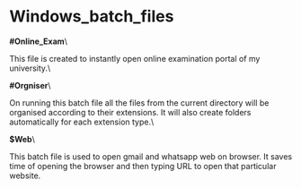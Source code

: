 # Windows_batch_files
**#Online_Exam**\

This file is created to instantly open online examination portal of my university.\

**#Orgniser**\

On running this batch file all the files from the current directory will be organised according to their extensions. It will also create folders automatically for each extension type.\

**$Web**\

This batch file is used to open gmail and whatsapp web on browser. It saves time of opening the browser and then typing URL to open that particular website.
